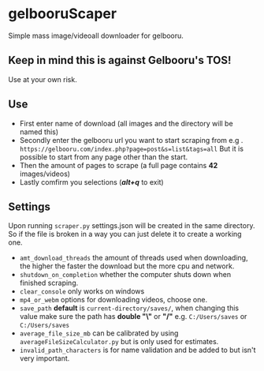 # gelbooruScaper
Simple mass image/videoall downloader for gelbooru.

## Keep in mind this is against Gelbooru's TOS!
Use at your own risk.

## Use
 - First enter name of download (all images and the directory will be named this)
 - Secondly enter the gelbooru url you want to start scraping from e.g .`` https://gelbooru.com/index.php?page=post&s=list&tags=all`` But it is possible to start from any page other than the start.
 - Then the amount of pages to scrape (a full page contains **42** images/videos)
 - Lastly comfirm you selections (***alt+q*** to exit)

## Settings
Upon running ``scraper.py`` settings.json will be created in the same directory. So if the file is broken in a way you can just delete it to create a working one.

 - ``amt_download_threads`` the amount of threads used when downloading, the higher the faster the download but the more cpu and network.
 - ``shutdown_on_completion`` whether the computer shuts down when finished scraping.
 - ``clear_console`` only works on windows
 - ``mp4_or_webm`` options for downloading videos, choose one.
 - ``save_path`` **default** is ``current-directory/saves/``, when changing this value make sure the path has **double "\\"** or **"/"** e.g. ``C:/Users/saves`` or ``C:/Users/saves``
 - ``average_file_size_mb`` can be calibrated by using ``averageFileSizeCalculator.py`` but is only used for estimates.
 - ``invalid_path_characters`` is for name validation and be added to but isn't very important.
